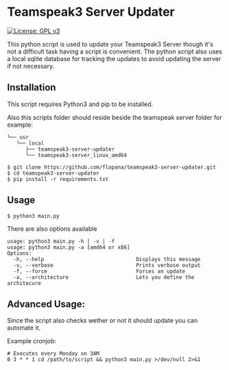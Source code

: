 # Teamspeak3 Server Updater
[![License: GPL v3](https://img.shields.io/badge/License-GPLv3-blue.svg)](https://www.gnu.org/licenses/gpl-3.0)

This python script is used to update your Teamspeak3 Server though it's not a difficult task having a script is convenient.
The python script also uses a local sqlite database for tracking the updates to avoid updating the server if not necessary.

## Installation
This script requires Python3 and pip to be installed.

Also this scripts folder should reside beside the teamspeak server folder for example:
```
└── usr
   └── local
      ├── teamspeak3-server-updater
      └── teamspeak3-server_linux_amd64
```
```shell script
$ git clone https://github.com/flopana/teamspeak3-server-updater.git
$ cd teamspeak3-server-updater
$ pip install -r requirements.txt
```

## Usage
```shell script
$ python3 main.py
```

There are also options available
```
usage: python3 main.py -h | -v | -f
usage: python3 main.py -a [amd64 or x86]
Options:
  -h, --help                              Displays this message
  -v, --verbose                           Prints verbose output
  -f, --force                             Forces an update
  -a, --architecture                      Lets you define the architecure
```

## Advanced Usage:
Since the script also checks wether or not it should update you can automate it.

Example cronjob:
```
# Executes every Monday on 3AM
0 3 * * 1 cd /path/to/script && python3 main.py >/dev/null 2>&1
```
